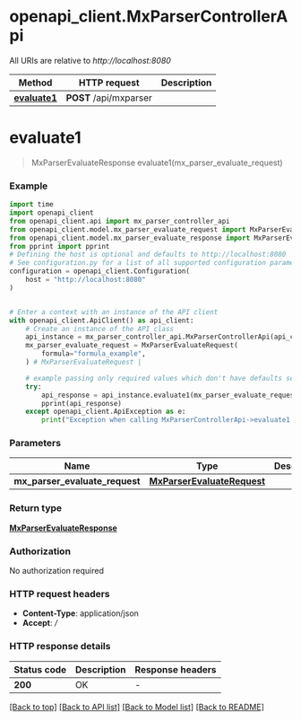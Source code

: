 # openapi_client.MxParserControllerApi

All URIs are relative to *http://localhost:8080*

Method | HTTP request | Description
------------- | ------------- | -------------
[**evaluate1**](MxParserControllerApi.md#evaluate1) | **POST** /api/mxparser | 


# **evaluate1**
> MxParserEvaluateResponse evaluate1(mx_parser_evaluate_request)



### Example

```python
import time
import openapi_client
from openapi_client.api import mx_parser_controller_api
from openapi_client.model.mx_parser_evaluate_request import MxParserEvaluateRequest
from openapi_client.model.mx_parser_evaluate_response import MxParserEvaluateResponse
from pprint import pprint
# Defining the host is optional and defaults to http://localhost:8080
# See configuration.py for a list of all supported configuration parameters.
configuration = openapi_client.Configuration(
    host = "http://localhost:8080"
)


# Enter a context with an instance of the API client
with openapi_client.ApiClient() as api_client:
    # Create an instance of the API class
    api_instance = mx_parser_controller_api.MxParserControllerApi(api_client)
    mx_parser_evaluate_request = MxParserEvaluateRequest(
        formula="formula_example",
    ) # MxParserEvaluateRequest | 

    # example passing only required values which don't have defaults set
    try:
        api_response = api_instance.evaluate1(mx_parser_evaluate_request)
        pprint(api_response)
    except openapi_client.ApiException as e:
        print("Exception when calling MxParserControllerApi->evaluate1: %s\n" % e)
```


### Parameters

Name | Type | Description  | Notes
------------- | ------------- | ------------- | -------------
 **mx_parser_evaluate_request** | [**MxParserEvaluateRequest**](MxParserEvaluateRequest.md)|  |

### Return type

[**MxParserEvaluateResponse**](MxParserEvaluateResponse.md)

### Authorization

No authorization required

### HTTP request headers

 - **Content-Type**: application/json
 - **Accept**: */*


### HTTP response details
| Status code | Description | Response headers |
|-------------|-------------|------------------|
**200** | OK |  -  |

[[Back to top]](#) [[Back to API list]](../README.md#documentation-for-api-endpoints) [[Back to Model list]](../README.md#documentation-for-models) [[Back to README]](../README.md)

